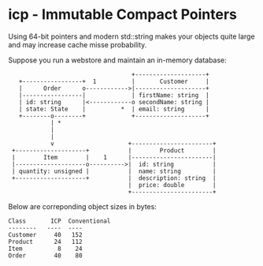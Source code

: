 # icp - Immutable Compact Pointers
Using 64-bit pointers and modern std::string makes your objects quite large and may increase cache misse probability.

Suppose you run a webstore and maintain an in-memory database:
```
                                   +--------------------+
   +-----------------+  1          |       Customer     |
   |      Order      o------------>|--------------------+
   |-----------------|             | firstName: string  |
   | id: string      |<------------o secondName: string |
   | state: State    |          *  | email: string      |
   +--------o--------+             +--------------------+
            | *
            |
            |
            v                     +-----------------------+
 +--------------------+           |        Product        |
 |        Item        |    1      |-----------------------|
 |--------------------o---------->|  id: string           |
 | quantity: unsigned |           |  name: string         |
 +--------------------+           |  description: string  |
                                  |  price: double        |
                                  +-----------------------+
```

Below are correponding object sizes in bytes:

```
Class       ICP  Conventional
--------   ----  ----
Customer     40   152
Product      24   112
Item          8    24
Order        40    80
```

